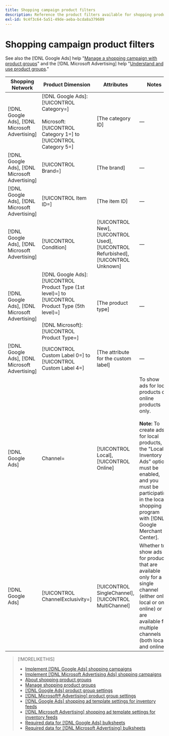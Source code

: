```yaml
---
title: Shopping campaign product filters
description: Reference the product filters available for shopping product groups.
exl-id: 9c4f3c64-5a51-49de-aeba-bcda8a379609
---
```

# Shopping campaign product filters

See also the [!DNL Google Ads] help "[Manage a shopping campaign with product groups](https://support.google.com/google-ads/answer/6275317)" and the [!DNL Microsoft Advertising] help "[Understand and use product groups](https://help.ads.microsoft.com/#apex/bae/en/56782)."

| Shopping Network | Product Dimension | Attributes | Notes |
|----|----|----|----|
| [!DNL Google Ads], [!DNL Microsoft Advertising] | [!DNL Google Ads]: [!UICONTROL Category=]<br><br>Microsoft: [!UICONTROL Category 1=] to [!UICONTROL Category 5=] | \[The category ID\] | &mdash; |
| [!DNL Google Ads], [!DNL Microsoft Advertising] | [!UICONTROL Brand=] | \[The brand\] | &mdash; |
| [!DNL Google Ads], [!DNL Microsoft Advertising] | [!UICONTROL Item ID=] | \[The item ID\] | &mdash; |
| [!DNL Google Ads], [!DNL Microsoft Advertising] | [!UICONTROL Condition] | [!UICONTROL New], [!UICONTROL Used], [!UICONTROL Refurbished], [!UICONTROL Unknown] | &mdash; |
| [!DNL Google Ads], [!DNL Microsoft Advertising] | [!DNL Google Ads]: [!UICONTROL Product Type (1st level)=] to [!UICONTROL Product Type (5th level)=]<br><br>[!DNL Microsoft]: [!UICONTROL Product Type=] | \[The product type\] | &mdash; |
| [!DNL Google Ads], [!DNL Microsoft Advertising] | [!UICONTROL Custom Label 0=] to [!UICONTROL Custom Label 4=] | \[The attribute for the custom label\] | &mdash; |
| [!DNL Google Ads] | Channel= | [!UICONTROL Local], [!UICONTROL Online] | To show ads for local products or online products only.<br><br><b>Note:</b> To create ads for local products, the &quot;Local Inventory Ads&quot; option must be enabled, and you must be participating in the local shopping program with [!DNL Google Merchant Center]. |
| [!DNL Google Ads] | [!UICONTROL ChannelExclusivity=] | [!UICONTROL SingleChannel], [!UICONTROL MultiChannel] | Whether to show ads for products that are available only for a single channel (either only local or only online) or are available for multiple channels (both local and online). |

>[!MORELIKETHIS]
>
>* [Implement [!DNL Google Ads] shopping campaigns](/help/search-social-commerce/campaign-management/special-campaign-types/google-shopping-campaigns.md)
>* [Implement [!DNL Microsoft Advertising Ads] shopping campaigns](/help/search-social-commerce/campaign-management/special-campaign-types/microsoft-shopping-campaigns.md)
>* [About shopping product groups](product-group-about.md)
>* [Manage shopping product groups](product-group-manage.md)
>* [[!DNL Google Ads] product group settings](/help/search-social-commerce/campaign-management/campaigns/product-group-settings-google.md)
>* [[!DNL Microsoft® Advertising] product group settings](/help/search-social-commerce/campaign-management/campaigns/product-group-settings-microsoft.md)
>* [[!DNL Google Ads] shopping ad template settings for inventory feeds](/help/search-social-commerce/campaign-management/inventory-feeds/ad-templates/template-google-shopping.md)
>* [[!DNL Microsoft Advertising] shopping ad template settings for inventory feeds](/help/search-social-commerce/campaign-management/inventory-feeds/ad-templates/template-microsoft-shopping.md)
>* [Required data for [!DNL Google Ads] bulksheets](/help/search-social-commerce/campaign-management/bulksheets/bulksheet-data-formats/bulksheet-data-google.md)
>* [Required data for [!DNL Microsoft Advertising] bulksheets](/help/search-social-commerce/campaign-management/bulksheets/bulksheet-data-formats/bulksheet-data-microsoft.md)
